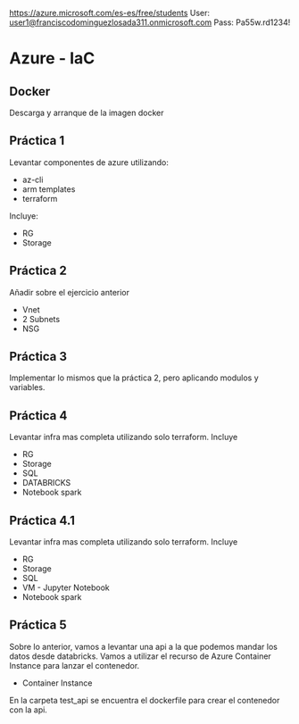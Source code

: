https://azure.microsoft.com/es-es/free/students
User: user1@franciscodominguezlosada311.onmicrosoft.com
Pass: Pa55w.rd1234!
# Azure - IaC
## Docker
Descarga y arranque de la imagen docker
## Práctica 1
Levantar componentes de azure utilizando:
* az-cli
* arm templates
* terraform

Incluye:
* RG
* Storage

## Práctica 2
Añadir sobre el ejercicio anterior
* Vnet
* 2 Subnets
* NSG

## Práctica 3
Implementar lo mismos que la práctica 2, pero aplicando modulos y variables.

## Práctica 4
Levantar infra mas completa utilizando solo terraform. Incluye
* RG
* Storage
* SQL
* DATABRICKS
* Notebook spark

## Práctica 4.1
Levantar infra mas completa utilizando solo terraform. Incluye
* RG
* Storage
* SQL
* VM - Jupyter Notebook
* Notebook spark


## Práctica 5
Sobre lo anterior, vamos a levantar una api a la que podemos mandar los datos desde databricks.
Vamos a utilizar el recurso de Azure Container Instance para lanzar el contenedor.

* Container Instance

En la carpeta test_api se encuentra el dockerfile para crear el contenedor con la api.
